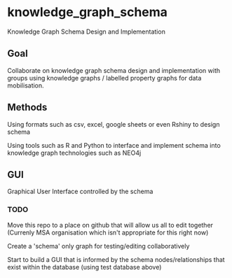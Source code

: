 # knowledge_graph_schema
Knowledge Graph Schema Design and Implementation

## Goal
Collaborate on knowledge graph schema design and implementation with groups using knowledge graphs / labelled property graphs for data mobilisation.

## Methods
Using formats such as csv, excel, google sheets or even Rshiny to design schema

Using tools such as R and Python to interface and implement schema into knowledge graph technologies such as NEO4j

## GUI
Graphical User Interface controlled by the schema

### TODO

Move this repo to a place on github that will allow us all to edit together (Currenly MSA organisation which isn't appropriate for this right now)

Create a 'schema' only graph for testing/editing collaboratively

Start to build a GUI that is informed by the schema nodes/relationships that exist within the database (using test database above)





